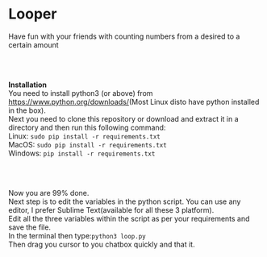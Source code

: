 # Looper
Have fun with your friends with counting numbers from a desired to a certain amount

<br>
<br>

<b>Installation</b><br>You need to install python3 (or above) from <a>https://www.python.org/downloads/</a>(Most Linux disto have python installed in the box).<br>Next you need to clone this repository or download and extract it in a directory and then run this following command:<br>Linux: ```sudo pip install -r requirements.txt``` <br>MacOS: ```sudo pip install -r requirements.txt``` <br>Windows: ```pip install -r requirements.txt``` <br>

<br>
<br>

Now you are 99% done.<br>Next step is to edit the variables in the python script. You can use any editor, I prefer Sublime Text(available for all these 3 platform).<br>Edit all the three variables within the script as per your requirements and save the file.<br>In the terminal then type:```python3 loop.py```<br>Then drag you cursor to you chatbox quickly and that it.
